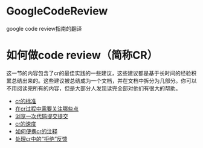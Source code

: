 # GoogleCodeReview
google code review指南的翻译

# 如何做code review（简称CR）
这一节的内容包含了cr的最佳实践的一些建议，这些建议都是基于长时间的经验积累总结出来的。这些建议被总结成为一个文档，并在文档中拆分为几部分。你可以不用阅读完所有的内容，但是大部分人发现读完全部对他们有很大的帮助。
* [cr的标准](https://github.com/mh47838704/GoogleCodeReview/blob/master/review/standard.md)
* [在cr过程中需要关注哪些点](https://github.com/mh47838704/GoogleCodeReview/blob/master/review/looking-for.md)
* [浏览一次代码提交提交]()
* [cr的速度]()
* [如何便携cr的注释]()
* [处理cr中的“拒绝”反馈]()
